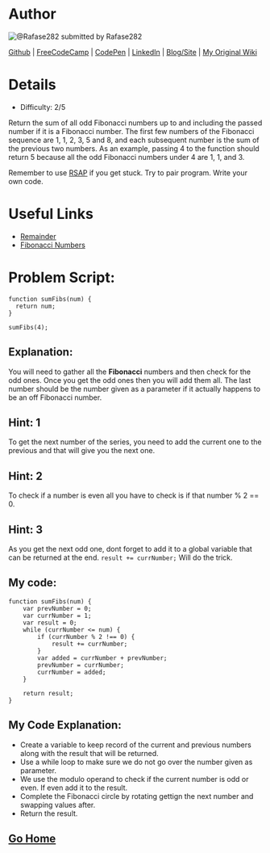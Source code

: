 # Author

![@Rafase282](https://avatars0.githubusercontent.com/Rafase282?&s=128) submitted by Rafase282

[Github](https://github.com/Rafase282) |
[FreeCodeCamp](http://www.freecodecamp.com/rafase282) | 
[CodePen](http://codepen.io/Rafase282/) |
[LinkedIn](https://www.linkedin.com/in/rafase282) |
[Blog/Site](https://rafase282.wordpress.com/) |
[My Original Wiki](http://rafase282.github.io/My-FreeCodeCamp-Code/)

# Details

* Difficulty: 2/5

Return the sum of all odd Fibonacci numbers up to and including the passed number if it is a Fibonacci number.
The first few numbers of the Fibonacci sequence are 1, 1, 2, 3, 5 and 8, and each subsequent number is the sum of the previous two numbers.
As an example, passing 4 to the function should return 5 because all the odd Fibonacci numbers under
4 are 1, 1, and 3.

Remember to use [RSAP](http://www.freecodecamp.com/field-guide/how-do-i-get-help-when-I-get-stuck) if you get stuck. Try to pair program. Write your own code.

# Useful Links

* [Remainder](https://developer.mozilla.org/en-US/docs/Web/JavaScript/Reference/Operators/Arithmetic_Operators#Remainder_(.25))
* [Fibonacci Numbers](https://en.wikipedia.org/wiki/Fibonacci_number)

# Problem Script:
```
function sumFibs(num) {
  return num;
}

sumFibs(4);
```

## Explanation:

You will need to gather all the **Fibonacci** numbers and then check for the odd ones. Once you get the odd ones then you will add them all. The last number should be the number given as a parameter if it actually happens to be an off Fibonacci number.

## Hint: 1
To get the next number of the series, you need to add the current one to the previous and that will give you the next one.

## Hint: 2
To check if a number is even all you have to check is if that number % 2 == 0.

## Hint: 3
As you get the next odd one, dont forget to add it to a global variable that can be returned at the end. ```result += currNumber;``` Will do the trick.

## My code:

```
function sumFibs(num) {
    var prevNumber = 0;
    var currNumber = 1;
    var result = 0;
    while (currNumber <= num) {
        if (currNumber % 2 !== 0) {
            result += currNumber;
        }
        var added = currNumber + prevNumber;
        prevNumber = currNumber;
        currNumber = added;
    }
    
    return result;
}
```

## My Code Explanation:

* Create a variable to keep record of the current and previous numbers along with the result that will be returned.
* Use a while loop to make sure we do not go over the number given as parameter.
* We use the modulo operand to check if the current number is odd or even. If even add it to the result.
* Complete the Fibonacci circle by rotating gettign the next number and swapping values after.
* Return the result.

## [Go Home](https://github.com/Rafase282/My-FreeCodeCamp-Code/wiki)